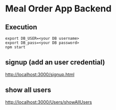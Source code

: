 # Meal Order App Backend
## Execution
```shell
export DB_USER=<your DB username>
export DB_pass=<your DB password>
npm start
```
## signup (add an user credential)
[http://localhost:3000/signup.html](http://localhost:3000/signup.html)
## show all users
[http://localhost:3000/Users/showAllUsers](http://localhost:3000/users/showAllUsers)
